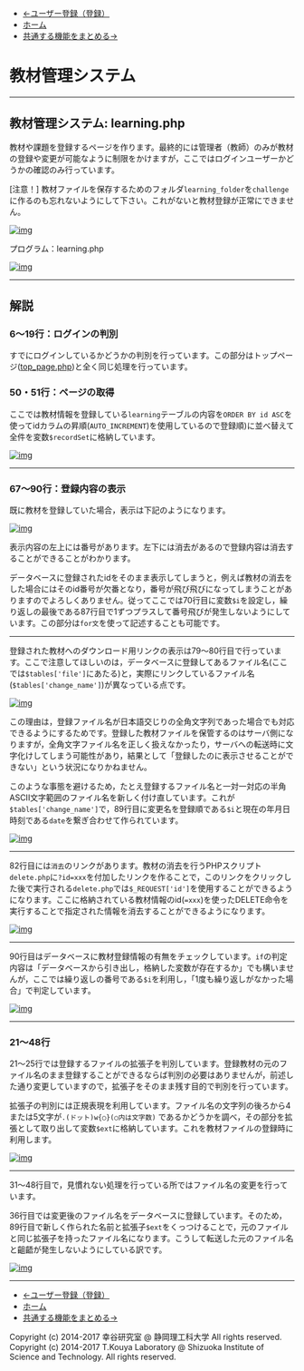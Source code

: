 * [←ユーザー登録（登録）](http://cs-tklab.na-inet.jp/phpdb/Chapter5/system7.html)
* [ホーム](http://cs-tklab.na-inet.jp/phpdb/index.html)
* [共通する機能をまとめる→](http://cs-tklab.na-inet.jp/phpdb/Chapter5/system85.html)

# 教材管理システム

------

## 教材管理システム: learning.php

教材や課題を登録するページを作ります。最終的には管理者（教師）のみが教材の登録や変更が可能なように制限をかけますが，ここではログインユーザーかどうかの確認のみ行っています。

[注意！] 教材ファイルを保存するためのフォルダ`learning_folder`を`challenge`に作るのも忘れないようにして下さい。これがないと教材登録が正常にできません。



[![img](08_description_management_system.assets/system8-1.PNG)](http://cs-tklab.na-inet.jp/phpdb/Chapter5/fig/system8-1.PNG)



プログラム：learning.php

[![img](08_description_management_system.assets/system8-2.PNG)](http://cs-tklab.na-inet.jp/phpdb/Chapter5/fig/system8-2.PNG)



------

## 解説

### 6～19行：ログインの判別

すでにログインしているかどうかの判別を行っています。この部分はトップページ([top_page.php](http://cs-tklab.na-inet.jp/phpdb/Chapter5/system6.html))と全く同じ処理を行っています。

### 50・51行：ページの取得

ここでは教材情報を登録している`learning`テーブルの内容を`ORDER BY id ASC`を使ってidカラムの昇順(`AUTO_INCREMENT`)を使用しているので登録順)に並べ替えて全件を変数`$recordSet`に格納しています。



[![img](08_description_management_system.assets/system8-3.PNG)](http://cs-tklab.na-inet.jp/phpdb/Chapter5/fig/system8-3.PNG)



------

### 67～90行：登録内容の表示

既に教材を登録していた場合，表示は下記のようになります。



[![img](08_description_management_system.assets/system8-4.PNG)](http://cs-tklab.na-inet.jp/phpdb/Chapter5/fig/system8-4.PNG)



表示内容の左上には番号があります。左下には消去があるので登録内容は消去することができることがわかります。

データベースに登録されたidをそのまま表示してしまうと，例えば教材の消去をした場合にはそのid番号が欠番となり，番号が飛び飛びになってしまうことがありますのでよろしくありません。従ってここでは70行目に変数`$i`を設定し，繰り返しの最後である87行目で1ずつプラスして番号飛びが発生しないようにしています。この部分は`for文`を使って記述することも可能です。

------

登録された教材へのダウンロード用リンクの表示は79～80行目で行っています。ここで注意してほしいのは，データベースに登録してあるファイル名(ここでは`$tables['file']`にあたる)と，実際にリンクしているファイル名(`$tables['change_name']`)が異なっている点です。



[![img](08_description_management_system.assets/system8-5.PNG)](http://cs-tklab.na-inet.jp/phpdb/Chapter5/fig/system8-5.PNG)



この理由は，登録ファイル名が日本語交じりの全角文字列であった場合でも対応できるようにするためです。登録した教材ファイルを保管するのはサーバ側になりますが，全角文字ファイル名を正しく扱えなかったり，サーバへの転送時に文字化けしてしまう可能性があり，結果として「登録したのに表示させることができない」という状況になりかねません。

このような事態を避けるため，たとえ登録するファイル名と一対一対応の半角ASCII文字範囲のファイル名を新しく付け直しています。これが`$tables['change_name']`で，89行目に変更名を登録順である`$i`と現在の年月日時刻である`date`を繋ぎ合わせて作られています。



[![img](08_description_management_system.assets/system8-6.PNG)](http://cs-tklab.na-inet.jp/phpdb/Chapter5/fig/system8-6.PNG)



------

82行目には`消去`のリンクがあります。教材の消去を行うPHPスクリプト`delete.php`に`?id=xxx`を付加したリンクを作ることで，このリンクをクリックした後で実行される`delete.php`では`$_REQUEST['id']`を使用することができるようになります。ここに格納されている教材情報のid(`=xxx`)を使ったDELETE命令を実行することで指定された情報を消去することができるようになります。



[![img](08_description_management_system.assets/system8-7.PNG)](http://cs-tklab.na-inet.jp/phpdb/Chapter5/fig/system8-7.PNG)



------

90行目はデータベースに教材登録情報の有無をチェックしています。`if`の判定内容は「データベースから引き出し，格納した変数が存在するか」でも構いませんが，ここでは繰り返しの番号である`$i`を利用し，「1度も繰り返しがなかった場合」で判定しています。



[![img](08_description_management_system.assets/system8-8.PNG)](http://cs-tklab.na-inet.jp/phpdb/Chapter5/fig/system8-8.PNG)



------

### 21～48行

21～25行では登録するファイルの拡張子を判別しています。登録教材の元のファイル名のまま登録することができるならば判別の必要はありませんが，前述した通り変更していますので，拡張子をそのまま残す目的で判別を行っています。

拡張子の判別には正規表現を利用しています。ファイル名の文字列の後ろから4または5文字が`.(ドット)w{○}(○内は文字数)` であるかどうかを調べ，その部分を拡張として取り出して変数`$ext`に格納しています。これを教材ファイルの登録時に利用します。



[![img](08_description_management_system.assets/system8-9.PNG)](http://cs-tklab.na-inet.jp/phpdb/Chapter5/fig/system8-9.PNG)



------

31～48行目で，見慣れない処理を行っている所ではファイル名の変更を行っています。

36行目では変更後のファイル名をデータベースに登録しています。そのため，89行目で新しく作られた名前と拡張子`$ext`をくっつけることで，元のファイルと同じ拡張子を持ったファイル名になります。こうして転送した元のファイル名と齟齬が発生しないようにしている訳です。



[![img](08_description_management_system.assets/system8-10.PNG)](http://cs-tklab.na-inet.jp/phpdb/Chapter5/fig/system8-10.PNG)



------

* [←ユーザー登録（登録）](http://cs-tklab.na-inet.jp/phpdb/Chapter5/system7.html)
* [ホーム](http://cs-tklab.na-inet.jp/phpdb/index.html)
* [共通する機能をまとめる→](http://cs-tklab.na-inet.jp/phpdb/Chapter5/system85.html)

Copyright (c) 2014-2017 幸谷研究室 @ 静岡理工科大学 All rights reserved.
Copyright (c) 2014-2017 T.Kouya Laboratory @ Shizuoka Institute of Science and Technology. All rights reserved.